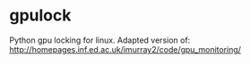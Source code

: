 gpulock
=======

Python gpu locking for linux. Adapted version of: http://homepages.inf.ed.ac.uk/imurray2/code/gpu_monitoring/

